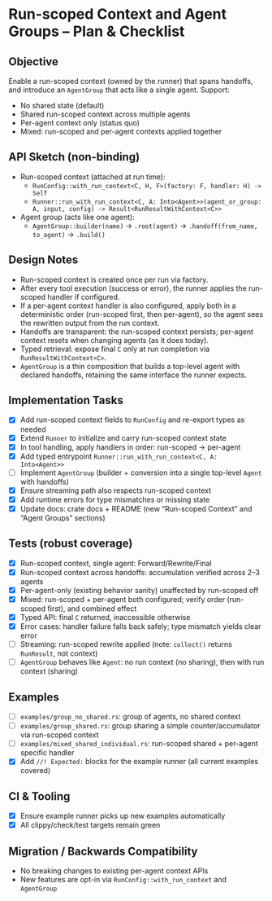 # Run-scoped Context and Agent Groups – Plan & Checklist

## Objective

Enable a run-scoped context (owned by the runner) that spans handoffs, and introduce an `AgentGroup` that acts like a single agent. Support:

- No shared state (default)
- Shared run-scoped context across multiple agents
- Per-agent context only (status quo)
- Mixed: run-scoped and per-agent contexts applied together

## API Sketch (non-binding)

- Run-scoped context (attached at run time):
  - `RunConfig::with_run_context<C, H, F>(factory: F, handler: H) -> Self`
  - `Runner::run_with_run_context<C, A: Into<Agent>>(agent_or_group: A, input, config) -> Result<RunResultWithContext<C>>`
- Agent group (acts like one agent):
  - `AgentGroup::builder(name)` → `.root(agent)` → `.handoff(from_name, to_agent)` → `.build()`

## Design Notes

- Run-scoped context is created once per run via factory.
- After every tool execution (success or error), the runner applies the run-scoped handler if configured.
- If a per-agent context handler is also configured, apply both in a deterministic order (run-scoped first, then per-agent), so the agent sees the rewritten output from the run context.
- Handoffs are transparent: the run-scoped context persists; per-agent context resets when changing agents (as it does today).
- Typed retrieval: expose final `C` only at run completion via `RunResultWithContext<C>`.
- `AgentGroup` is a thin composition that builds a top-level agent with declared handoffs, retaining the same interface the runner expects.

## Implementation Tasks

- [x] Add run-scoped context fields to `RunConfig` and re-export types as needed
- [x] Extend `Runner` to initialize and carry run-scoped context state
- [x] In tool handling, apply handlers in order: run-scoped → per-agent
- [x] Add typed entrypoint `Runner::run_with_run_context<C, A: Into<Agent>>`
- [ ] Implement `AgentGroup` (builder + conversion into a single top-level `Agent` with handoffs)
- [x] Ensure streaming path also respects run-scoped context
- [x] Add runtime errors for type mismatches or missing state
- [x] Update docs: crate docs + README (new “Run-scoped Context” and “Agent Groups” sections)

## Tests (robust coverage)

- [x] Run-scoped context, single agent: Forward/Rewrite/Final
- [x] Run-scoped context across handoffs: accumulation verified across 2–3 agents
- [x] Per-agent-only (existing behavior sanity) unaffected by run-scoped off
- [x] Mixed: run-scoped + per-agent both configured; verify order (run-scoped first), and combined effect
- [x] Typed API: final `C` returned, inaccessible otherwise
- [x] Error cases: handler failure falls back safely; type mismatch yields clear error
- [ ] Streaming: run-scoped rewrite applied (note: `collect()` returns `RunResult`, not context)
- [ ] `AgentGroup` behaves like `Agent`: no run context (no sharing), then with run context (sharing)

## Examples

- [ ] `examples/group_no_shared.rs`: group of agents, no shared context
- [ ] `examples/group_shared.rs`: group sharing a simple counter/accumulator via run-scoped context
- [ ] `examples/mixed_shared_individual.rs`: run-scoped shared + per-agent specific handler
- [x] Add `//! Expected:` blocks for the example runner (all current examples covered)

## CI & Tooling

- [x] Ensure example runner picks up new examples automatically
- [x] All clippy/check/test targets remain green

## Migration / Backwards Compatibility

- No breaking changes to existing per-agent context APIs
- New features are opt-in via `RunConfig::with_run_context` and `AgentGroup`
